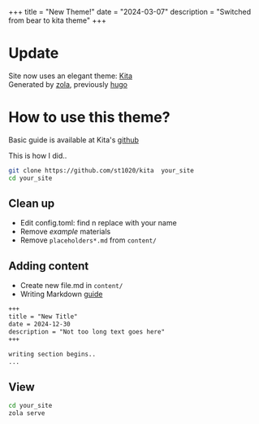 +++
title = "New Theme!"
date = "2024-03-07"
description = "Switched from bear to kita theme"
+++

# Update
Site now uses an elegant theme: [Kita](https://github.com/st1020/kita)  
Generated by [zola](https://www.getzola.org/), previously [hugo](https://gohugo.io/)  

# How to use this theme?
Basic guide is available at Kita's [github](https://github.com/st1020/kita)  

This is how I did..  
```bash
git clone https://github.com/st1020/kita  your_site
cd your_site
```

## Clean up
- Edit config.toml: find n replace with your name
- Remove *example* materials
- Remove `placeholders*.md` from `content/`

## Adding content
- Create new file.md in `content/`
- Writing Markdown [guide](https://www.markdownguide.org/basic-syntax/)

```md
+++
title = "New Title"
date = 2024-12-30
description = "Not too long text goes here"
+++

writing section begins..
...
```

## View
```bash
cd your_site
zola serve
```
